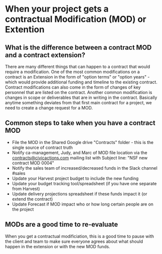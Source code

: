 # When your project gets a contractual Modification (MOD) or Extention

## What is the difference between a contract MOD and a contract extension?

There are many different things that can happen to a contract that would require a modification. One of the most common modifications on a contract is an Extension in the form of "option terms" or "option years" - which would provide additional funding and timeline to the existing contract. Contract modifications can also come in the form of changes of key personnel that are listed on the contract. Another common modification is changes in scope or deliverables that are in writing in the contract. Basically anytime something deviates from that first main contract for a project, we need to create a change request for a MOD. 

## Common steps to take when you have a contract MOD

*   File the MOD in the Shared Google drive "Contracts" folder - this is the single source of contract truth
*   Notify ca-management, Judy, and Marc of MOD file location via the contracts@civicactions.com mailing list with Subject line: "NSF new contract MOD 0004"
*   Notify the sales team of increased/decreased funds in the Slack channel #sales
*   Update your Harvest project budget to include the new funding
*   Update your budget tracking tool/spreadsheet (if you have one separate from Harvest)
*   Update delivery projections spreadsheet if these funds impact it (or extend the contract)
*   Update Forecast if MOD impact who or how long certain people are on the project

## MODs are a good time to re-evaluate
When you get a contractual modificiation, this is a good time to pause with the client and team to make sure everyone agrees about what should happen in the extension or with the new MOD funds. 

